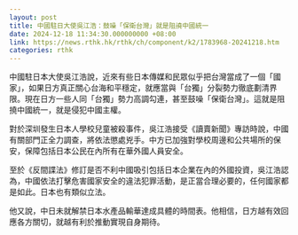 ```yaml
---
layout: post
title: 中國駐日大使吳江浩：鼓噪「保衛台灣」就是阻撓中國統一
date: 2024-12-18 11:34:30.000000000 +08:00
link: https://news.rthk.hk/rthk/ch/component/k2/1783968-20241218.htm
categories: rthk
---
```


中國駐日本大使吳江浩說，近來有些日本傳媒和民眾似乎把台灣當成了一個「國家」，如果日方真正關心台海和平穩定，就應當與「台獨」分裂勢力徹底劃清界限。現在日方一些人同「台獨」勢力高調勾連，甚至鼓噪「保衛台灣」。這就是阻撓中國統一，就是侵犯中國主權。

對於深圳發生日本人學校兒童被殺事件，吳江浩接受《讀賣新聞》專訪時說，中國有關部門正全力調查，將依法懲處兇手。中方已加強對學校周邊和公共場所的保安，保障包括日本公民在內所有在華外國人員安全。

至於《反間諜法》修訂是否不利中國吸引包括日本企業在內的外國投資，吳江浩認為，中國依法打擊危害國家安全的違法犯罪活動，是正當合理必要的，任何國家都是如此。日本也有類似立法。

他又說，中日未就解禁日本水產品輸華達成具體的時間表。他相信，日方越有效回應各方關切，就越有利於推動實現自身期待。
